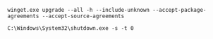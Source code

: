 `winget.exe upgrade --all -h --include-unknown --accept-package-agreements --accept-source-agreements`

`C:\Windows\System32\shutdown.exe -s -t 0`